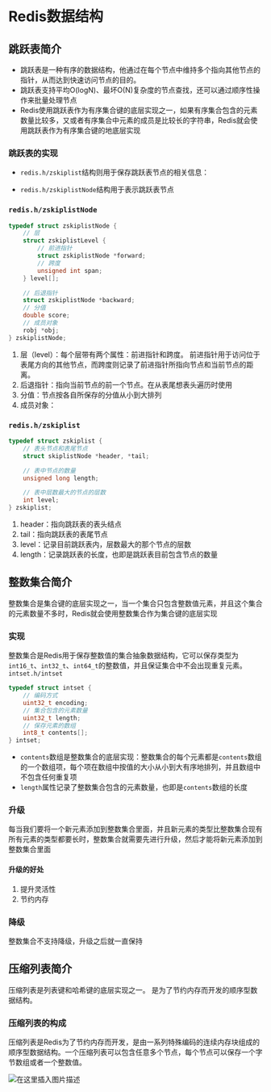 # Redis数据结构

## 跳跃表简介
+ 跳跃表是一种有序的数据结构，他通过在每个节点中维持多个指向其他节点的指针，从而达到快速访问节点的目的。
+ 跳跃表支持平均O(logN)、最坏O(N)复杂度的节点查找，还可以通过顺序性操作来批量处理节点
+ Redis使用跳跃表作为有序集合键的底层实现之一，如果有序集合包含的元素数量比较多，又或者有序集合中元素的成员是比较长的字符串，Redis就会使用跳跃表作为有序集合键的地底层实现

### 跳跃表的实现
+ `redis.h/zskiplist`结构则用于保存跳跃表节点的相关信息：

+ `redis.h/zskiplistNode`结构用于表示跳跃表节点


### `redis.h/zskiplistNode`
```c
typedef struct zskiplistNode {
	// 层
	struct zskiplistLevel {
		// 前进指针
		struct zskiplistNode *forward;
		// 跨度
		unsigned int span;
	} level[];

	// 后退指针
	struct zskiplistNode *backward;
	// 分值
	double score;
	// 成员对象
	robj *obj;
} zskiplistNode;
```
1. 层（level）：每个层带有两个属性：前进指针和跨度。
前进指针用于访问位于表尾方向的其他节点，而跨度则记录了前进指针所指向节点和当前节点的距离。
2. 后退指针：指向当前节点的前一个节点。在从表尾想表头遍历时使用
3. 分值：节点按各自所保存的分值从小到大排列
4. 成员对象：


### `redis.h/zskiplist`
```c
typedef struct zskiplist {
	// 表头节点和表尾节点
	struct skiplistNode *header, *tail;

	// 表中节点的数量
	unsigned long length;

	// 表中层数最大的节点的层数
	int level;
} zskiplist;
```

1. header：指向跳跃表的表头结点
2. tail：指向跳跃表的表尾节点
3. level：记录目前跳跃表内，层数最大的那个节点的层数
4. length：记录跳跃表的长度，也即是跳跃表目前包含节点的数量


## 整数集合简介
整数集合是集合键的底层实现之一，当一个集合只包含整数值元素，并且这个集合的元素数量不多时，Redis就会使用整数集合作为集合键的底层实现

### 实现
整数集合是Redis用于保存整数值的集合抽象数据结构，它可以保存类型为`int16_t`、`int32_t`、`int64_t`的整数值，并且保证集合中不会出现重复元素。
`intset.h/intset`
```c
typedef struct intset {
	// 编码方式
	uint32_t encoding;
	// 集合包含的元素数量
	uint32_t length;
	// 保存元素的数组
	int8_t contents[];
} intset;
```
+ `contents`数组是整数集合的底层实现：整数集合的每个元素都是`contents`数组的一个数组项，每个项在数组中按值的大小从小到大有序地排列，并且数组中不包含任何重复项
+ `length`属性记录了整数集合包含的元素数量，也即是`contents`数组的长度

### 升级
每当我们要将一个新元素添加到整数集合里面，并且新元素的类型比整数集合现有所有元素的类型都要长时，整数集合就需要先进行升级，然后才能将新元素添加到整数集合里面

#### 升级的好处
1. 提升灵活性
2. 节约内存

### 降级
整数集合不支持降级，升级之后就一直保持


## 压缩列表简介
压缩列表是列表键和哈希键的底层实现之一。
是为了节约内存而开发的顺序型数据结构。

### 压缩列表的构成
压缩列表是Redis为了节约内存而开发，是由一系列特殊编码的连续内存块组成的顺序型数据结构。一个压缩列表可以包含任意多个节点，每个节点可以保存一个字节数组或者一个整数值。

![在这里插入图片描述](https://img-blog.csdnimg.cn/20181207202947652.png?x-oss-process=image/watermark,type_ZmFuZ3poZW5naGVpdGk,shadow_10,text_aHR0cHM6Ly9ibG9nLmNzZG4ubmV0L3dlc3Ricm9va2xpdQ==,size_16,color_FFFFFF,t_70)


